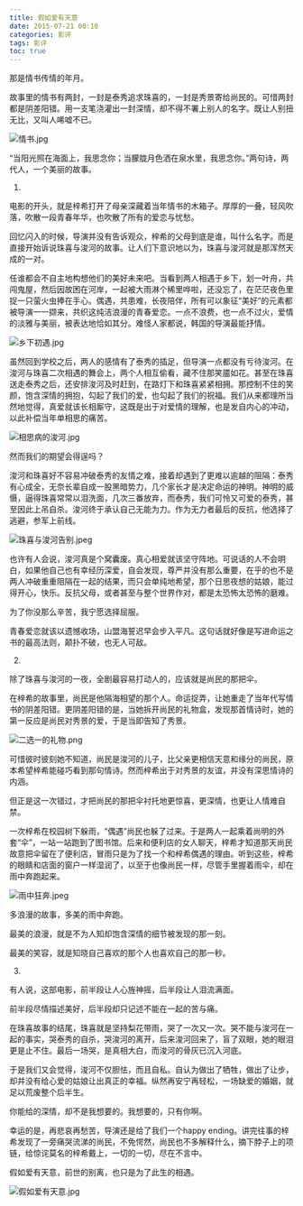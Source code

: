 ```yaml
---
title: 假如爱有天意
date: 2015-07-21 00:10
categories: 影评
tags: 影评
toc: true
---
```

那是情书传情的年月。

故事里的情书有两封，一封是泰秀追求珠喜的，一封是秀景寄给尚民的。可惜两封都是阴差阳错。用一支笔浇灌出一封深情，却不得不署上别人的名字。既让人别扭无比，又叫人唏嘘不已。

![情书.jpg](http://upload-images.jianshu.io/upload_images/29336-6bf07ea0089c2b53.jpg?imageMogr2/auto-orient/strip|imageView2/2/w/1240)

“当阳光照在海面上，我思念你；当朦胧月色洒在泉水里，我思念你。”两句诗，两代人，一个美丽的故事。

1.

电影的开头，就是梓希打开了母亲深藏着当年情书的木箱子。厚厚的一叠，轻风吹落，吹散一段青春年华，也吹散了所有的爱恋与忧愁。

回忆闪入的时候，导演并没有告诉观众，梓希的父母到底是谁，叫什么名字。而是直接开始诉说珠喜与浚河的故事。让人们下意识地以为，珠喜与浚河就是那浑然天成的一对。

任谁都会不自主地构想他们的美好未来吧。当看到两人相遇于乡下，划一叶舟，共闯鬼屋，然后因故困在河岸，一起被大雨淋个稀里哗啦，还没忘了，在茫茫夜色里捉一只萤火虫捧在手心。偶遇，共患难，长夜陪伴，所有可以象征“美好”的元素都被导演一一撷来，共织这纯洁浪漫的青春爱恋。一点不浪费，也一点不过火，爱情的淡雅与美丽，被表达地恰如其分。难怪人家都说，韩国的导演最能抒情。

![乡下初遇.jpg](http://upload-images.jianshu.io/upload_images/29336-b0ddff7bc76f163c.jpg?imageMogr2/auto-orient/strip|imageView2/2/w/1240)

虽然回到学校之后，两人的感情有了泰秀的插足，但导演一点都没有亏待浚河。在浚河与珠喜二次相遇的舞会上，两个人相互偷看，藏不住那笑靥如花。甚至在珠喜送走泰秀之后，还安排浚河及时赶到，在路灯下和珠喜紧紧相拥。那控制不住的笑颜，饱含深情的拥抱，勾起了我们的爱，也勾起了我们的祝福。我们从来都理所当然地觉得，真爱就该长相厮守，这既是出于对爱情的理解，也是发自内心的冲动，以此补偿当年单相思的痛苦。

![相思病的浚河.jpg](http://upload-images.jianshu.io/upload_images/29336-c9f27a7a69384f42.jpg?imageMogr2/auto-orient/strip|imageView2/2/w/1240)

然而我们的期望会得逞吗？

浚河和珠喜好不容易冲破泰秀的友情之难，接着却遇到了更难以逾越的阻隔：泰秀有心成全，无奈长辈自成一股黑暗势力，几个家长才是决定命运的神明。神明的威慑，逼得珠喜常常以泪洗面，几次三番放弃，而泰秀，我们可怜又可爱的泰秀，甚至因此上吊自杀。浚河终于承认自己无能为力。作为无力者最后的反抗，他选择了逃避，参军上前线。

![珠喜与浚河告别.jpeg](http://upload-images.jianshu.io/upload_images/29336-4135ed0825c19627.jpeg?imageMogr2/auto-orient/strip|imageView2/2/w/1240)

也许有人会说，浚河真是个窝囊废。真心相爱就该坚守阵地。可说话的人不会明白，如果他自己也有幸经历深爱，自会发现，尊严并没有那么重要，在乎的也不是两人冲破重重阻隔在一起的结果，而只会单纯地希望，那个日思夜想的姑娘，能过得开心，快乐。反抗父母，或者甚至与整个世界作对，都是太恐怖太恐怖的磨难。

为了你没那么辛苦，我宁愿选择屈服。

青春爱恋就该以遗憾收场，山盟海誓迟早会步入平凡。这句话就好像是写进命运之书的最高法则，颠扑不破，也无人可敌。

2.

除了珠喜与浚河的一夜，全剧最容易打动人的，应该就是尚民的那把伞。

在梓希的故事里，尚民是他隔海相望的那个人。命运捉弄，让她重走了当年代写情书的阴差阳错。更阴差阳错的是，当她拆开尚民的礼物盒，发现那首情诗时，她的第一反应是尚民对秀景的爱，于是当即告知了秀景。

![二选一的礼物.png](http://upload-images.jianshu.io/upload_images/29336-ea99d6d88057bd0f.png?imageMogr2/auto-orient/strip|imageView2/2/w/1240)

可惜彼时彼刻她不知道，尚民是浚河的儿子，比父亲更相信天意和缘分的尚民，原本希望梓希能碰巧看到那句情诗。然而梓希出于对秀景的友谊，并没有深思情诗的内涵。

但正是这一次错过，才把尚民的那把伞衬托地更惊喜，更深情，也更让人情难自禁。

一次梓希在校园树下躲雨，“偶遇”尚民也躲了过来。于是两人一起乘着尚明的外套“伞”，一站一站跑到了图书馆。后来和便利店的女人聊天，梓希才知道那天尚民故意把伞留在了便利店，冒雨只是为了找一个和梓希偶遇的理由。听到这些，梓希的眼睛和店面的窗户一样湿润了，以至于也像尚民一样，尽管手里握着雨伞，却在雨中奔跑起来。

![雨中狂奔.jpeg](http://upload-images.jianshu.io/upload_images/29336-ed3b808f9ec6e0fb.jpeg?imageMogr2/auto-orient/strip|imageView2/2/w/1240)

多浪漫的故事，多美的雨中奔跑。

最美的浪漫，就是不为人知却饱含深情的细节被发现的那一刻。

最美的笑容，就是知晓自己喜欢的那个人也喜欢自己的那一秒。


3.

有人说，这部电影，前半段让人心旌神摇，后半段让人泪流满面。

前半段尽情描述美好，后半段却只记述不能在一起的苦与痛。

在珠喜故事的结尾，珠喜就是坚持梨花带雨，哭了一次又一次。哭不能与浚河在一起的事实，哭泰秀的自杀，哭浚河的离开，后来浚河回来了，盲了双眼，她的眼泪更是止不住。最后一场哭，是真相大白，而浚河的骨灰已沉入河底。

于是我们又会觉得，浚河不仅胆怯，而且自私。自认为做出了牺牲，做出了让步，却并没有给心爱的姑娘让出真正的幸福。纵然再安宁再轻松，一场缺爱的婚姻，就足以荒废整个后半生。

你能给的深情，却不是我想要的。我想要的，只有你啊。

幸运的是，再悲哀再愁苦，导演还是给了我们一个happy ending。讲完往事的梓希发现了一旁痛哭流涕的尚民，不免愕然，尚民也不多解释什么，摘下脖子上的项链，给惊诧莫名的梓希戴上，一切的一切，尽在不言中。

假如爱有天意，前世的别离，也只是为了此生的相遇。

![假如爱有天意.jpg](http://upload-images.jianshu.io/upload_images/29336-9a6e1d58a92e2588.jpg?imageMogr2/auto-orient/strip|imageView2/2/w/1240)
